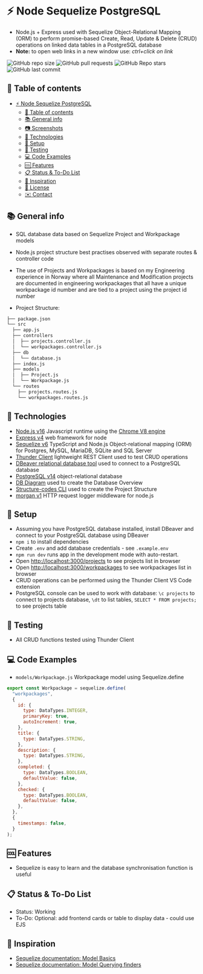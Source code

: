 # :zap: Node Sequelize PostgreSQL

* Node.js + Express used with Sequelize Object-Relational Mapping (ORM) to perform promise-based Create, Read, Update & Delete (CRUD) operations on linked data tables in a PostgreSQL database
* **Note:** to open web links in a new window use: _ctrl+click on link_

![GitHub repo size](https://img.shields.io/github/repo-size/AndrewJBateman/node-sequelize-postgresql?style=plastic)
![GitHub pull requests](https://img.shields.io/github/issues-pr/AndrewJBateman/node-sequelize-postgresql?style=plastic)
![GitHub Repo stars](https://img.shields.io/github/stars/AndrewJBateman/node-sequelize-postgresql?style=plastic)
![GitHub last commit](https://img.shields.io/github/last-commit/AndrewJBateman/node-sequelize-postgresql?style=plastic)

## :page_facing_up: Table of contents

* [:zap: Node Sequelize PostgreSQL](#zap-node-sequelize-postgresql)
  * [:page_facing_up: Table of contents](#page_facing_up-table-of-contents)
  * [:books: General info](#books-general-info)
  * [:camera: Screenshots](#camera-screenshots)
  * [:signal_strength: Technologies](#signal_strength-technologies)
  * [:floppy_disk: Setup](#floppy_disk-setup)
  * [:wrench: Testing](#wrench-testing)
  * [:computer: Code Examples](#computer-code-examples)
  * [:cool: Features](#cool-features)
  * [:clipboard: Status & To-Do List](#clipboard-status--to-do-list)
  * [:clap: Inspiration](#clap-inspiration)
  * [:file_folder: License](#file_folder-license)
  * [:envelope: Contact](#envelope-contact)

## :books: General info

* SQL database data based on Sequelize Project and Workpackage models
* Node.js project structure best practises observed with separate routes & controller code
* The use of Projects and Workpackages is based on my Engineering experience in Norway where all Maintenance and Modification projects are documented in engineering workpackages that all have a unique workpackage id number and are tied to a project using the project id number

* Project Structure:

```bash
├── package.json
└── src
  ├── app.js
  ├── controllers
  │  ├── projects.controller.js
  │  └── workpackages.controller.js
  ├── db
  │  └── database.js
  ├── index.js
  ├── models
  │  ├── Project.js
  │  └── Workpackage.js
  └── routes
    ├── projects.routes.js
    └── workpackages.routes.js
```

## :signal_strength: Technologies

* [Node.js v16](https://nodejs.org/) Javascript runtime using the [Chrome V8 engine](https://v8.dev/)
* [Express v4](https://www.npmjs.com/package/express) web framework for node
* [Sequelize v6](https://sequelize.org/) TypeScript and Node.js Object-relational mapping (ORM) for Postgres, MySQL, MariaDB, SQLite and SQL Server
* [Thunder Client](https://www.thunderclient.com/) lightweight REST Client used to test CRUD operations
* [DBeaver relational database tool](https://dbeaver.com/) used to connect to a PostgreSQL database
* [PostgreSQL v14](https://www.postgresql.org/) object-relational database
* [DB Diagram](https://dbdiagram.io/) used to create the Database Overview
* [Structure-codes CLI](https://github.com/structure-codes/cli) used to create the Project Structure
* [morgan v1](https://www.npmjs.com/package/morgan) HTTP request logger middleware for node.js

## :floppy_disk: Setup

* Assuming you have PostgreSQL database installed, install DBeaver and connect to your PostgreSQL database using DBeaver
* `npm i` to install dependencies
* Create `.env` and add database credentials - see `.example.env`
* `npm run dev` runs app in the development mode with auto-restart.
* Open [http://localhost:3000/projects](http://localhost:3000/projects) to see projects list in browser
* Open [http://localhost:3000/workpackages](http://localhost:3000/workpackages) to see workpackages list in browser
* CRUD operations can be performed using the Thunder Client VS Code extension
* PostgreSQL console can be used to work with database: `\c projects` to connect to projects database, `\dt` to list tables, `SELECT * FROM projects;` to see projects table

## :wrench: Testing

* All CRUD functions tested using Thunder Client

## :computer: Code Examples

* `models/Workpackage.js` Workpackage model using Sequelize.define

```javascript
export const Workpackage = sequelize.define(
  "workpackages",
  {
    id: {
      type: DataTypes.INTEGER,
      primaryKey: true,
      autoIncrement: true,
    },
    title: {
      type: DataTypes.STRING,
    },
    description: {
      type: DataTypes.STRING,
    },
    completed: {
      type: DataTypes.BOOLEAN,
      defaultValue: false,
    },
    checked: {
      type: DataTypes.BOOLEAN,
      defaultValue: false,
    },
  },
  {
    timestamps: false,
  }
);
```

## :cool: Features

* Sequelize is easy to learn and the database synchronisation function is useful

## :clipboard: Status & To-Do List

* Status: Working
* To-Do: Optional: add frontend cards or table to display data - could use EJS

## :clap: Inspiration

* [Sequelize documentation: Model Basics](https://sequelize.org/docs/v6/core-concepts/model-basics/)
* [Sequelize documentation: Model Querying finders](https://sequelize.org/docs/v6/core-concepts/model-querying-finders/)
